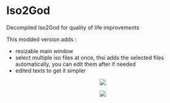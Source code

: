 # Iso2God
Decompiled Iso2God for quality of life improvements

This modded version adds :
 - resizable main window
 - select multiple iso files at once, thsi adds the selected files automatically, you can edit them after if needed
 - edited texts to get it simpler

<p align="center"><img src="https://github.com/r4dius/Iso2God/assets/177153/d30a0d77-4bc5-4275-8e9c-9a97d5bc4f80"></p>
<p align="center"><img src="https://github.com/r4dius/Iso2God/assets/177153/cba69c74-c5a3-4a7a-a313-7a7c623876ec"></p>

